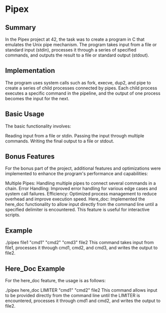 # Pipex

## Summary
In the Pipex project at 42, the task was to create a program in C that emulates the Unix pipe mechanism. The program takes input from a file or standard input (stdin), processes it through a series of specified commands, and outputs the result to a file or standard output (stdout).

## Implementation
The program uses system calls such as fork, execve, dup2, and pipe to create a series of child processes connected by pipes. Each child process executes a specific command in the pipeline, and the output of one process becomes the input for the next.

## Basic Usage
The basic functionality involves:

Reading input from a file or stdin.
Passing the input through multiple commands.
Writing the final output to a file or stdout.
## Bonus Features
For the bonus part of the project, additional features and optimizations were implemented to enhance the program's performance and capabilities:

Multiple Pipes: Handling multiple pipes to connect several commands in a chain.
Error Handling: Improved error handling for various edge cases and system call failures.
Efficiency: Optimized process management to reduce overhead and improve execution speed.
Here_doc: Implemented the here_doc functionality to allow input directly from the command line until a specified delimiter is encountered. This feature is useful for interactive scripts.
## Example

./pipex file1 "cmd1" "cmd2" "cmd3" file2
This command takes input from file1, processes it through cmd1, cmd2, and cmd3, and writes the output to file2.

## Here_Doc Example
For the here_doc feature, the usage is as follows:

./pipex here_doc LIMITER "cmd1" "cmd2" file2
This command allows input to be provided directly from the command line until the LIMITER is encountered, processes it through cmd1 and cmd2, and writes the output to file2.
